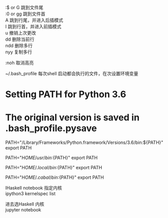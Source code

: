 
:$  or  G   跳到文件尾  
:0  or  gg 跳到文件首  
A  跳到行尾，并进入后插模式    
I  跳到行首，并进入前插模式    
u  撤销上次更改   
dd 删除当前行    
ndd 删除多行    
nyy  复制多行    

:noh  取消高亮  

~/.bash_profile 每次shell 启动都会执行的文件，在次设置环境变量  

# Setting PATH for Python 3.6
# The original version is saved in .bash_profile.pysave
PATH="/Library/Frameworks/Python.framework/Versions/3.6/bin:${PATH}"
export PATH

PATH="${HOME}/usr/bin:${PATH}"
export PATH

PATH="${HOME}/.local/bin:${PATH}"
export PATH

PATH="${HOME}/.cabal/bin:${PATH}"
export PATH

IHaskell notebook 指定内核    
ipython3 kernelspec list    

进去选Haskell 内核  
jupyter notebook  



